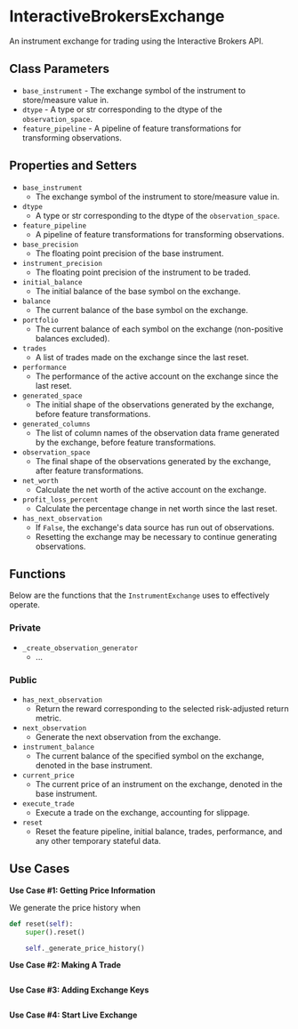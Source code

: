 # InteractiveBrokersExchange

An instrument exchange for trading using the Interactive Brokers API.

## Class Parameters
* `base_instrument` - The exchange symbol of the instrument to store/measure value in.
* `dtype` - A type or str corresponding to the dtype of the `observation_space`.
* `feature_pipeline` - A pipeline of feature transformations for transforming observations.

## Properties and Setters

* `base_instrument`
  * The exchange symbol of the instrument to store/measure value in.
* `dtype`
  * A type or str corresponding to the dtype of the `observation_space`.
* `feature_pipeline`
  * A pipeline of feature transformations for transforming observations.
* `base_precision`
  * The floating point precision of the base instrument.
* `instrument_precision`
  * The floating point precision of the instrument to be traded.
* `initial_balance`
  * The initial balance of the base symbol on the exchange.
* `balance`
  * The current balance of the base symbol on the exchange.
* `portfolio`
  * The current balance of each symbol on the exchange (non-positive balances excluded).
* `trades`
  * A list of trades made on the exchange since the last reset.
* `performance`
  * The performance of the active account on the exchange since the last reset.
* `generated_space`
  * The initial shape of the observations generated by the exchange, before feature transformations.
* `generated_columns`
  * The list of column names of the observation data frame generated by the exchange, before feature transformations.
* `observation_space`
  * The final shape of the observations generated by the exchange, after feature transformations.
* `net_worth`
  * Calculate the net worth of the active account on the exchange.
* `profit_loss_percent`
  * Calculate the percentage change in net worth since the last reset.
* `has_next_observation`
  * If `False`, the exchange's data source has run out of observations.
  * Resetting the exchange may be necessary to continue generating observations.



## Functions

Below are the functions that the `InstrumentExchange` uses to effectively operate. 

### Private
* `_create_observation_generator`
  * ...

### Public

* `has_next_observation`
  * Return the reward corresponding to the selected risk-adjusted return metric.
* `next_observation`
  * Generate the next observation from the exchange.
* `instrument_balance`
  * The current balance of the specified symbol on the exchange, denoted in the base instrument.
* `current_price`
  * The current price of an instrument on the exchange, denoted in the base instrument.
* `execute_trade`
  * Execute a trade on the exchange, accounting for slippage.
* `reset`
  * Reset the feature pipeline, initial balance, trades, performance, and any other temporary stateful data.


## Use Cases

**Use Case #1: Getting Price Information**

We generate the price history when

```py
def reset(self):
    super().reset()

    self._generate_price_history()
```

**Use Case #2: Making A Trade**

```py

```


**Use Case #3: Adding Exchange Keys**

```py

```

**Use Case #4: Start Live Exchange**

```py

```